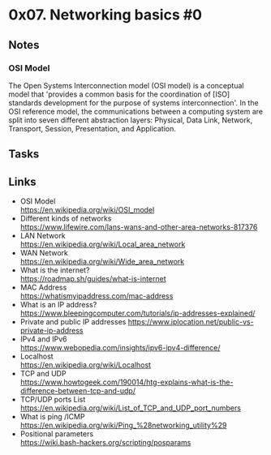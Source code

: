 # 0x07. Networking basics #0
## Notes
### OSI Model
The Open Systems Interconnection model (OSI model) is a conceptual model that 'provides a common basis for the coordination of [ISO] standards development for the purpose of systems interconnection'. In the OSI reference model, the communications between a computing system are split into seven different abstraction layers: Physical, Data Link, Network, Transport, Session, Presentation, and Application.  
## Tasks
## Links 
+ OSI Model   
https://en.wikipedia.org/wiki/OSI_model   
+ Different kinds of networks   
https://www.lifewire.com/lans-wans-and-other-area-networks-817376   
+ LAN Network    
https://en.wikipedia.org/wiki/Local_area_network   
+ WAN Network   
https://en.wikipedia.org/wiki/Wide_area_network   
+ What is the internet?   
https://roadmap.sh/guides/what-is-internet   
+ MAC Address   
https://whatismyipaddress.com/mac-address   
+ What is an IP address?   
https://www.bleepingcomputer.com/tutorials/ip-addresses-explained/   
+ Private and public IP addresses 
https://www.iplocation.net/public-vs-private-ip-address   
+ IPv4 and IPv6   
https://www.webopedia.com/insights/ipv6-ipv4-difference/   
+ Localhost   
https://en.wikipedia.org/wiki/Localhost  
+ TCP and UDP  
https://www.howtogeek.com/190014/htg-explains-what-is-the-difference-between-tcp-and-udp/  
+ TCP/UDP ports List   
https://en.wikipedia.org/wiki/List_of_TCP_and_UDP_port_numbers   
+ What is ping /ICMP   
https://en.wikipedia.org/wiki/Ping_%28networking_utility%29   
+ Positional parameters   
https://wiki.bash-hackers.org/scripting/posparams   